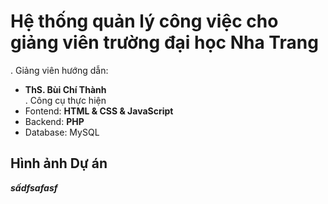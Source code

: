 # Hệ thống quản lý công việc cho giảng viên trường đại học Nha Trang
. Giảng viên hướng dẫn:
+ **ThS. Bùi Chí Thành**  
. Công cụ thực hiện
+ Fontend: **HTML & CSS & JavaScript**
+ Backend: **PHP**
+ Database: MySQL
## Hình ảnh Dự án
***sấdfsafasf***

